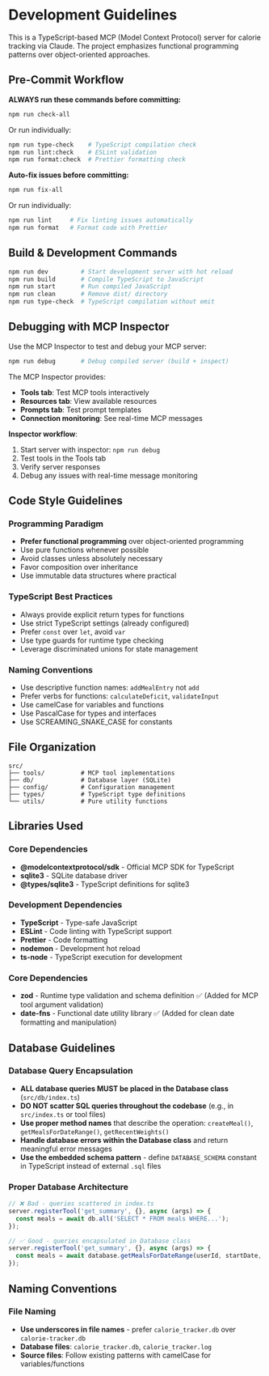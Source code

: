 # Development Guidelines

This is a TypeScript-based MCP (Model Context Protocol) server for calorie tracking via Claude. The project emphasizes functional programming patterns over object-oriented approaches.

## Pre-Commit Workflow

**ALWAYS run these commands before committing:**

```bash
npm run check-all
```

Or run individually:
```bash
npm run type-check    # TypeScript compilation check
npm run lint:check    # ESLint validation
npm run format:check  # Prettier formatting check
```

**Auto-fix issues before committing:**
```bash
npm run fix-all
```

Or run individually:
```bash
npm run lint     # Fix linting issues automatically
npm run format   # Format code with Prettier
```

## Build & Development Commands

```bash
npm run dev         # Start development server with hot reload
npm run build       # Compile TypeScript to JavaScript
npm run start       # Run compiled JavaScript
npm run clean       # Remove dist/ directory
npm run type-check  # TypeScript compilation without emit
```

## Debugging with MCP Inspector

Use the MCP Inspector to test and debug your MCP server:

```bash
npm run debug       # Debug compiled server (build + inspect)
```

The MCP Inspector provides:
- **Tools tab**: Test MCP tools interactively
- **Resources tab**: View available resources
- **Prompts tab**: Test prompt templates
- **Connection monitoring**: See real-time MCP messages

**Inspector workflow**:
1. Start server with inspector: `npm run debug`
2. Test tools in the Tools tab
3. Verify server responses
4. Debug any issues with real-time message monitoring

## Code Style Guidelines

### Programming Paradigm
- **Prefer functional programming** over object-oriented programming
- Use pure functions whenever possible
- Avoid classes unless absolutely necessary
- Favor composition over inheritance
- Use immutable data structures where practical

### TypeScript Best Practices
- Always provide explicit return types for functions
- Use strict TypeScript settings (already configured)
- Prefer `const` over `let`, avoid `var`
- Use type guards for runtime type checking
- Leverage discriminated unions for state management

### Naming Conventions
- Use descriptive function names: `addMealEntry` not `add`
- Prefer verbs for functions: `calculateDeficit`, `validateInput`
- Use camelCase for variables and functions
- Use PascalCase for types and interfaces
- Use SCREAMING_SNAKE_CASE for constants

## File Organization

```
src/
├── tools/          # MCP tool implementations
├── db/             # Database layer (SQLite)
├── config/         # Configuration management
├── types/          # TypeScript type definitions
└── utils/          # Pure utility functions
```

## Libraries Used

### Core Dependencies
- **@modelcontextprotocol/sdk** - Official MCP SDK for TypeScript
- **sqlite3** - SQLite database driver
- **@types/sqlite3** - TypeScript definitions for sqlite3

### Development Dependencies
- **TypeScript** - Type-safe JavaScript
- **ESLint** - Code linting with TypeScript support
- **Prettier** - Code formatting
- **nodemon** - Development hot reload
- **ts-node** - TypeScript execution for development

### Core Dependencies
- **zod** - Runtime type validation and schema definition ✅ (Added for MCP tool argument validation)
- **date-fns** - Functional date utility library ✅ (Added for clean date formatting and manipulation)

## Database Guidelines

### Database Query Encapsulation
- **ALL database queries MUST be placed in the Database class** (`src/db/index.ts`)
- **DO NOT scatter SQL queries throughout the codebase** (e.g., in `src/index.ts` or tool files)
- **Use proper method names** that describe the operation: `createMeal()`, `getMealsForDateRange()`, `getRecentWeights()`
- **Handle database errors within the Database class** and return meaningful error messages
- **Use the embedded schema pattern** - define `DATABASE_SCHEMA` constant in TypeScript instead of external `.sql` files

### Proper Database Architecture
```typescript
// ❌ Bad - queries scattered in index.ts
server.registerTool('get_summary', {}, async (args) => {
  const meals = await db.all('SELECT * FROM meals WHERE...');
});

// ✅ Good - queries encapsulated in Database class
server.registerTool('get_summary', {}, async (args) => {
  const meals = await database.getMealsForDateRange(userId, startDate, endDate);
});
```

## Naming Conventions

### File Naming
- **Use underscores in file names** - prefer `calorie_tracker.db` over `calorie-tracker.db`
- **Database files**: `calorie_tracker.db`, `calorie_tracker.log`
- **Source files**: Follow existing patterns with camelCase for variables/functions
